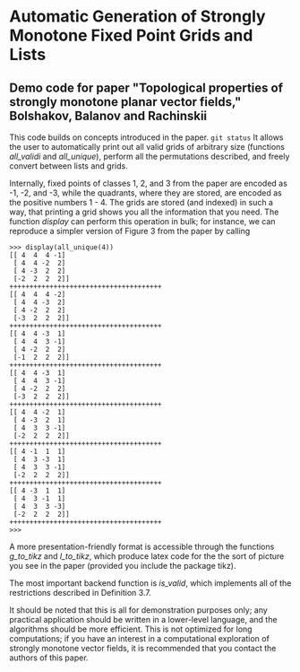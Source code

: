 # Automatic Generation of Strongly Monotone Fixed Point Grids and Lists
## Demo code for paper "Topological properties of strongly monotone planar vector fields," Bolshakov, Balanov and Rachinskii

This code builds on concepts introduced in the paper.
`git status` 
It allows the user to automatically print out all valid grids of arbitrary size (functions *all\_validi* and *all_unique*), perform all the permutations described, and freely convert between lists and grids.

Internally, fixed points of classes 1, 2, and 3 from the paper are encoded as -1, -2, and -3, while the quadrants, where they are stored, are encoded as the positive numbers 1 - 4. The grids are stored (and indexed) in such a way, that printing a grid shows you all the information that you need. The function *display* can perform this operation in bulk; for instance, we can reproduce a simpler version of Figure 3 from the paper by calling 
```
>>> display(all_unique(4))
[[ 4  4  4 -1]
 [ 4  4 -2  2]
 [ 4 -3  2  2]
 [-2  2  2  2]]
++++++++++++++++++++++++++++++++++++++
[[ 4  4  4 -2]
 [ 4  4 -3  2]
 [ 4 -2  2  2]
 [-3  2  2  2]]
++++++++++++++++++++++++++++++++++++++
[[ 4  4 -3  1]
 [ 4  4  3 -1]
 [ 4 -2  2  2]
 [-1  2  2  2]]
++++++++++++++++++++++++++++++++++++++
[[ 4  4 -3  1]
 [ 4  4  3 -1]
 [ 4 -2  2  2]
 [-3  2  2  2]]
++++++++++++++++++++++++++++++++++++++
[[ 4  4 -2  1]
 [ 4 -3  2  1]
 [ 4  3  3 -1]
 [-2  2  2  2]]
++++++++++++++++++++++++++++++++++++++
[[ 4 -1  1  1]
 [ 4  3 -3  1]
 [ 4  3  3 -1]
 [-2  2  2  2]]
++++++++++++++++++++++++++++++++++++++
[[ 4 -3  1  1]
 [ 4  3 -1  1]
 [ 4  3  3 -3]
 [-2  2  2  2]]
++++++++++++++++++++++++++++++++++++++
>>>
```
A more presentation-friendly format is accessible through the functions *g\_to\_tikz* and *l\_to\_tikz*, which produce latex code for the the sort of picture you see in the paper (provided you include the package tikz).

The most important backend function is *is_valid*, which implements all of the restrictions described in Definition 3.7.

It should be noted that this is all for demonstration purposes only; any practical application should be written in a lower-level language, and the algorithms should be more efficient. This is not optimized for long computations; if you have an interest in a computational exploration of strongly monotone vector fields, it is recommended that you contact the authors of this paper.


